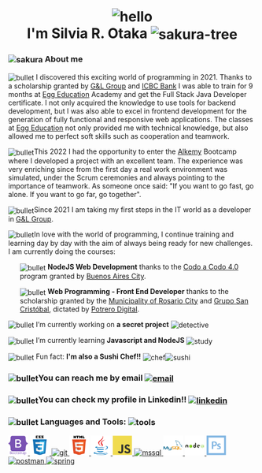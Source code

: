 
<h1 align="center"><img align="center" src="https://cdn-icons-png.flaticon.com/512/5229/5229473.png" alt="hello" height="120" width="120" /> <br> I'm Silvia R. Otaka <img align="center" src="https://cdn-icons-png.flaticon.com/512/6977/6977566.png" alt="sakura-tree" height="40" width="40" /></h1>
<h3><img align="center" src="https://cdn-icons-png.flaticon.com/512/1762/1762755.png" alt="sakura" height="40" width="40"/> About me </h3>
<p>
<img align="center" src="https://cdn-icons.flaticon.com/png/512/556/premium/556690.png?token=exp=1652963406~hmac=cdff54a9fdd7d76e182cfaa557472bc3" alt="bullet" height="20" width="20"/> I discovered this exciting world of programming in 2021. Thanks to a scholarship granted by <a href="https://www.gylgroup.com/" target="blank">G&L Group</a> and  <a href="https://www.icbc.com.ar/personas/" target="blank">ICBC Bank</a> I was able to train for 9 months at <a href="https://eggeducacion.com/es-AR/" target="blank">Egg Education</a> Academy and get the Full Stack Java Developer certificate. I not only acquired the knowledge to use tools for backend development, but I was also able to excel in frontend development for the generation of fully functional and responsive web applications. The classes at <a href="https://eggeducacion.com/es-AR/" target="blank">Egg Education</a> not only provided me with technical knowledge, but also allowed me to perfect soft skills such as cooperation and teamwork. 
</p>
<p>
<img align="center" src="https://cdn-icons.flaticon.com/png/512/556/premium/556690.png?token=exp=1652963406~hmac=cdff54a9fdd7d76e182cfaa557472bc3" alt="bullet" height="20" width="20"/>This 2022 I had the opportunity to enter the <a href="https://www.alkemy.org/" target="blank">Alkemy</a> Bootcamp where I developed a project with an excellent team. The experience was very enriching since from the first day a real work environment was simulated, under the Scrum ceremonies and always pointing to the importance of teamwork. As someone once said: "If you want to go fast, go alone. If you want to go far, go together".
</p>
<p>
<img align="center" src="https://cdn-icons.flaticon.com/png/512/556/premium/556690.png?token=exp=1652963406~hmac=cdff54a9fdd7d76e182cfaa557472bc3" alt="bullet" height="20" width="20"/>Since 2021 I am taking my first steps in the IT world as a developer in <a href="https://www.gylgroup.com/" target="blank">G&L Group</a>.
</p>
<p>
<img align="center" src="https://cdn-icons.flaticon.com/png/512/556/premium/556690.png?token=exp=1652963406~hmac=cdff54a9fdd7d76e182cfaa557472bc3" alt="bullet" height="20" width="20"/>In love with the world of programming, I continue training and learning day by day with the aim of always being ready for new challenges.
I am currently doing the courses:
<ul>
  <img align="center" src="https://cdn-icons.flaticon.com/png/512/1655/premium/1655973.png?token=exp=1652963730~hmac=7803feb139a29bbd18084f6bce43657a" alt="bullet" height="20" width="20"/> <b>NodeJS Web Development</b> thanks to the <a href="https://www.buenosaires.gob.ar/educacion/codo-codo" target="blank">Codo a Codo 4.0</a> program granted by <a href="https://www.buenosaires.gob.ar" target="blank">Buenos Aires City</a>.</li>
  
<img align="center" src="https://cdn-icons.flaticon.com/png/512/1655/premium/1655973.png?token=exp=1652963730~hmac=7803feb139a29bbd18084f6bce43657a" alt="bullet" height="20" width="20"/> <b>Web Programming - Front End Developer</b> thanks to the scholarship granted by the <a href="https://www.rosario.gob.ar/inicio/" target="blank">Municipality of Rosario City</a> and <a href="https://www.gruposancristobal.com.ar/" target="blank">Grupo San Cristóbal</a>, dictated by <a href="https://www.potrerodigital.org/" target="blank">Potrero Digital</a>. </li>
</ul>
</p>
<p>
<img align="center" src="https://cdn-icons.flaticon.com/png/512/556/premium/556690.png?token=exp=1652963406~hmac=cdff54a9fdd7d76e182cfaa557472bc3" alt="bullet" height="20" width="20"/> I’m currently working on <b>a secret project</b> <img align="center" src="https://cdn-icons-png.flaticon.com/512/6970/6970498.png" alt="detective" height="40" width="40"/>
</p>
<p>
<img align="center" src="https://cdn-icons.flaticon.com/png/512/556/premium/556690.png?token=exp=1652963406~hmac=cdff54a9fdd7d76e182cfaa557472bc3" alt="bullet" height="20" width="20"/> I’m currently learning <b>Javascript and NodeJS</b> <img align="center" src="https://cdn-icons.flaticon.com/png/512/3890/premium/3890940.png?token=exp=1652964497~hmac=5c88a49f8f2e3fae17e41d6ba7fd05d7" alt="study" height="50" width="50"/>
</p>
<p>
<img align="center" src="https://cdn-icons.flaticon.com/png/512/556/premium/556690.png?token=exp=1652963406~hmac=cdff54a9fdd7d76e182cfaa557472bc3" alt="bullet" height="20" width="20"/> Fun fact: <b>I'm also a Sushi Chef!!</b> <img align="center" src="https://cdn-icons-png.flaticon.com/512/817/817322.png" alt="chef" height="40" width="40"/><img align="center" src="https://cdn-icons-png.flaticon.com/512/4474/4474860.png" alt="sushi" height="40" width="40"/>
 </p>
<h3 align="left">
<img align="center" src="https://cdn-icons.flaticon.com/png/512/556/premium/556690.png?token=exp=1652963406~hmac=cdff54a9fdd7d76e182cfaa557472bc3" alt="bullet" height="20" width="20"/>You can reach me by email  <a href="mailto:srotaka@gmail.com"><img align="center" src="https://cdn-icons.flaticon.com/png/512/2514/premium/2514505.png?token=exp=1652897928~hmac=389a448b1bea73fff1822be472318da1" alt="email" height="40" width="40" /></a></h3>
<h3 align="left">
  <img align="center" src="https://cdn-icons.flaticon.com/png/512/556/premium/556690.png?token=exp=1652963406~hmac=cdff54a9fdd7d76e182cfaa557472bc3" alt="bullet" height="20" width="20"/>You can check my profile in Linkedin!!  <a href="https://linkedin.com/in/silvia-raquel-otaka" target="blank"><img align="center" src="https://raw.githubusercontent.com/rahuldkjain/github-profile-readme-generator/master/src/images/icons/Social/linked-in-alt.svg" alt="linkedin" height="30" width="30" /></a>
</h3>

<h3 align="left"><img align="center" src="https://cdn-icons.flaticon.com/png/512/556/premium/556690.png?token=exp=1652963406~hmac=cdff54a9fdd7d76e182cfaa557472bc3" alt="bullet" height="20" width="20"/> Languages and Tools:  <img align="center" src="https://cdn-icons.flaticon.com/png/512/1835/premium/1835211.png?token=exp=1652968363~hmac=089598360a693e892d1e87b60be5460d" alt="tools" height="40" width="40"/></h3>
<p align="left"> <a href="https://getbootstrap.com" target="_blank" rel="noreferrer"> <img src="https://raw.githubusercontent.com/devicons/devicon/master/icons/bootstrap/bootstrap-plain-wordmark.svg" alt="bootstrap" width="40" height="40"/> </a> <a href="https://www.w3schools.com/css/" target="_blank" rel="noreferrer"> <img src="https://raw.githubusercontent.com/devicons/devicon/master/icons/css3/css3-original-wordmark.svg" alt="css3" width="40" height="40"/> </a> <a href="https://git-scm.com/" target="_blank" rel="noreferrer"> <img src="https://www.vectorlogo.zone/logos/git-scm/git-scm-icon.svg" alt="git" width="40" height="40"/> </a> <a href="https://www.w3.org/html/" target="_blank" rel="noreferrer"> <img src="https://raw.githubusercontent.com/devicons/devicon/master/icons/html5/html5-original-wordmark.svg" alt="html5" width="40" height="40"/> </a> <a href="https://www.java.com" target="_blank" rel="noreferrer"> <img src="https://raw.githubusercontent.com/devicons/devicon/master/icons/java/java-original.svg" alt="java" width="40" height="40"/> </a> <a href="https://developer.mozilla.org/en-US/docs/Web/JavaScript" target="_blank" rel="noreferrer"> <img src="https://raw.githubusercontent.com/devicons/devicon/master/icons/javascript/javascript-original.svg" alt="javascript" width="40" height="40"/> </a> <a href="https://www.microsoft.com/en-us/sql-server" target="_blank" rel="noreferrer"> <img src="https://www.svgrepo.com/show/303229/microsoft-sql-server-logo.svg" alt="mssql" width="40" height="40"/> </a> <a href="https://www.mysql.com/" target="_blank" rel="noreferrer"> <img src="https://raw.githubusercontent.com/devicons/devicon/master/icons/mysql/mysql-original-wordmark.svg" alt="mysql" width="40" height="40"/> </a> <a href="https://nodejs.org" target="_blank" rel="noreferrer"> <img src="https://raw.githubusercontent.com/devicons/devicon/master/icons/nodejs/nodejs-original-wordmark.svg" alt="nodejs" width="40" height="40"/> </a> <a href="https://www.photoshop.com/en" target="_blank" rel="noreferrer"> <img src="https://raw.githubusercontent.com/devicons/devicon/master/icons/photoshop/photoshop-line.svg" alt="photoshop" width="40" height="40"/> </a> <a href="https://postman.com" target="_blank" rel="noreferrer"> <img src="https://www.vectorlogo.zone/logos/getpostman/getpostman-icon.svg" alt="postman" width="40" height="40"/> </a> <a href="https://spring.io/" target="_blank" rel="noreferrer"> <img src="https://www.vectorlogo.zone/logos/springio/springio-icon.svg" alt="spring" width="40" height="40"/> </a> </p>
